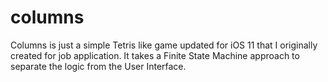 # columns
Columns is just a simple Tetris like game updated for iOS 11 that I originally created for job application. It takes a Finite State Machine approach to separate the logic from the User Interface.
